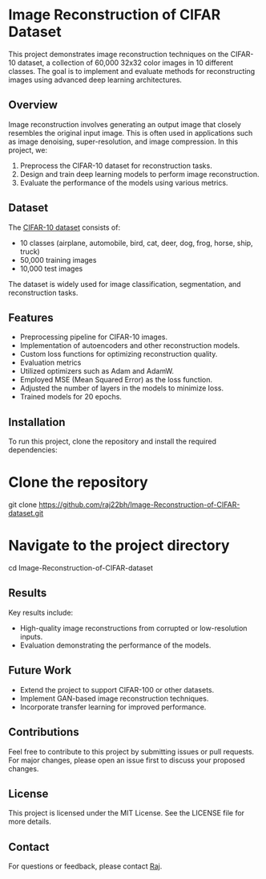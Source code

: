 # Image Reconstruction of CIFAR Dataset

This project demonstrates image reconstruction techniques on the CIFAR-10 dataset, a collection of 60,000 32x32 color images in 10 different classes. The goal is to implement and evaluate methods for reconstructing images using advanced deep learning architectures.

## Overview
Image reconstruction involves generating an output image that closely resembles the original input image. This is often used in applications such as image denoising, super-resolution, and image compression. In this project, we:

1. Preprocess the CIFAR-10 dataset for reconstruction tasks.
2. Design and train deep learning models to perform image reconstruction.
3. Evaluate the performance of the models using various metrics.

## Dataset
The [CIFAR-10 dataset](https://www.cs.toronto.edu/~kriz/cifar.html) consists of:
- 10 classes (airplane, automobile, bird, cat, deer, dog, frog, horse, ship, truck)
- 50,000 training images
- 10,000 test images

The dataset is widely used for image classification, segmentation, and reconstruction tasks.

## Features
- Preprocessing pipeline for CIFAR-10 images.
- Implementation of autoencoders and other reconstruction models.
- Custom loss functions for optimizing reconstruction quality.
- Evaluation metrics 
- Utilized optimizers such as Adam and AdamW.
- Employed MSE (Mean Squared Error) as the loss function.
- Adjusted the number of layers in the models to minimize loss.
- Trained models for 20 epochs.

## Installation
To run this project, clone the repository and install the required dependencies:


# Clone the repository
git clone https://github.com/raj22bh/Image-Reconstruction-of-CIFAR-dataset.git

# Navigate to the project directory
cd Image-Reconstruction-of-CIFAR-dataset



## Results
Key results include:
- High-quality image reconstructions from corrupted or low-resolution inputs.
- Evaluation demonstrating the performance of the models.

## Future Work
- Extend the project to support CIFAR-100 or other datasets.
- Implement GAN-based image reconstruction techniques.
- Incorporate transfer learning for improved performance.

## Contributions
Feel free to contribute to this project by submitting issues or pull requests. For major changes, please open an issue first to discuss your proposed changes.

## License
This project is licensed under the MIT License. See the LICENSE file for more details.

## Contact
For questions or feedback, please contact [Raj](https://github.com/raj22bh).

